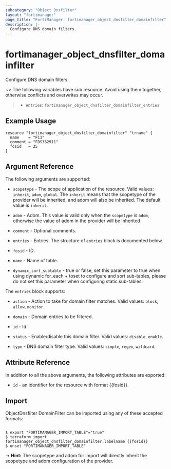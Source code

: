 ```yaml
---
subcategory: "Object Dnsfilter"
layout: "fortimanager"
page_title: "FortiManager: fortimanager_object_dnsfilter_domainfilter"
description: |-
  Configure DNS domain filters.
---
```


# fortimanager_object_dnsfilter_domainfilter
Configure DNS domain filters.

~> The following variables have sub resource. Avoid using them together, otherwise conflicts and overwrites may occur.
>- `entries`: `fortimanager_object_dnsfilter_domainfilter_entries`



## Example Usage

```hcl
resource "fortimanager_object_dnsfilter_domainfilter" "trname" {
  name    = "F11"
  comment = "FDS332911"
  fosid   = 25
}
```

## Argument Reference


The following arguments are supported:

* `scopetype` - The scope of application of the resource. Valid values: `inherit`, `adom`, `global`. The `inherit` means that the scopetype of the provider will be inherited, and adom will also be inherited. The default value is `inherit`.
* `adom` - Adom. This value is valid only when the `scopetype` is `adom`, otherwise the value of adom in the provider will be inherited.

* `comment` - Optional comments.
* `entries` - Entries. The structure of `entries` block is documented below.
* `fosid` - ID.
* `name` - Name of table.
* `dynamic_sort_subtable` - true or false, set this parameter to true when using dynamic for_each + toset to configure and sort sub-tables, please do not set this parameter when configuring static sub-tables.

The `entries` block supports:

* `action` - Action to take for domain filter matches. Valid values: `block`, `allow`, `monitor`.

* `domain` - Domain entries to be filtered.
* `id` - Id.
* `status` - Enable/disable this domain filter. Valid values: `disable`, `enable`.

* `type` - DNS domain filter type. Valid values: `simple`, `regex`, `wildcard`.



## Attribute Reference

In addition to all the above arguments, the following attributes are exported:
* `id` - an identifier for the resource with format {{fosid}}.

## Import

ObjectDnsfilter DomainFilter can be imported using any of these accepted formats:
```

$ export "FORTIMANAGER_IMPORT_TABLE"="true"
$ terraform import fortimanager_object_dnsfilter_domainfilter.labelname {{fosid}}
$ unset "FORTIMANAGER_IMPORT_TABLE"
```
-> **Hint:** The scopetype and adom for import will directly inherit the scopetype and adom configuration of the provider.
